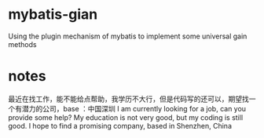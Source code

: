 # mybatis-gian
Using the plugin mechanism of mybatis to implement some universal gain methods

# notes
最近在找工作，能不能给点帮助，我学历不大行，但是代码写的还可以，期望找一个有潜力的公司，base ：中国深圳
I am currently looking for a job, can you provide some help? My education is not very good, but my coding is still good. I hope to find a promising company, based in Shenzhen, China
